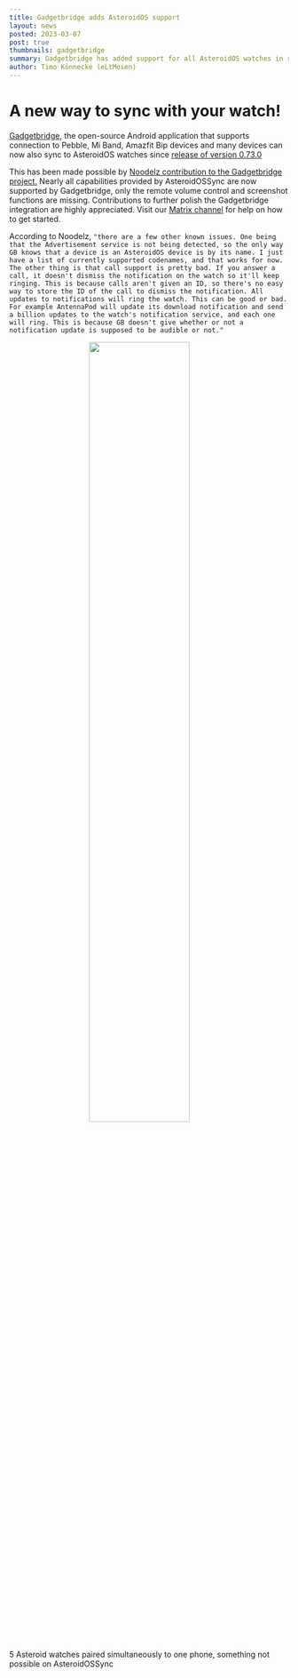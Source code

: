 ```yaml
---
title: Gadgetbridge adds AsteroidOS support
layout: news
posted: 2023-03-07
post: true
thumbnails: gadgetbridge
summary: Gadgetbridge has added support for all AsteroidOS watches in release 0.73.0. Thanks to Noodelz for this great work on a near feature-complete initial implementation!
author: Timo Könnecke (eLtMosen)
---
```

# A new way to sync with your watch!
[Gadgetbridge](https://codeberg.org/Freeyourgadget/Gadgetbridge), the open-source Android application that supports connection to Pebble, Mi Band, Amazfit Bip devices and many devices can now also sync to AsteroidOS watches since [release of version 0.73.0](https://codeberg.org/Freeyourgadget/Gadgetbridge/src/branch/master/CHANGELOG.md)

This has been made possible by [Noodelz contribution to the Gadgetbridge project.](https://codeberg.org/Freeyourgadget/Gadgetbridge/pulls/3013)
Nearly all capabilities provided by AsteroidOSSync are now supported by Gadgetbridge, only the remote volume control and screenshot functions are missing.
Contributions to further polish the Gadgetbridge integration are highly appreciated. Visit our [Matrix channel](https://matrix.to/#/#Asteroid:matrix.org) for help on how to get started.

According to Noodelz, `"there are a few other known issues. One being that the Advertisement service is not being detected, so the only way GB knows that a device is an AsteroidOS device is by its name. I just have a list of currently supported codenames, and that works for now.
The other thing is that call support is pretty bad. If you answer a call, it doesn't dismiss the notification on the watch so it'll keep ringing. This is because calls aren't given an ID, so there's no easy way to store the ID of the call to dismiss the notification.
All updates to notifications will ring the watch. This can be good or bad. For example AntennaPod will update its download notification and send a billion updates to the watch's notification service, and each one will ring. This is because GB doesn't give whether or not a notification update is supposed to be audible or not."`

<img style="width: 60%; height: auto; margin: 0 15VW 0 15VW" src="/public/img/news-img/gadgetbridge-running.jpg" />

5 Asteroid watches paired simultaneously to one phone, something not possible on AsteroidOSSync
